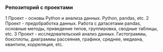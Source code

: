 ### Репозиторий с проектами

1 Проект - основы Python и анализа данных. Python, pandas, etc.
2 Проект - предобработка данных. Работа с датасетами pandas, основные методы, приведение типов, группировка, сводные таблицы, etc.
3 Проект - исследовательский анализ данных. Гистограммы, боксплоты, диаграммы рассеяния, графики, среднее, медиана, квантили, корреляция, etc.
